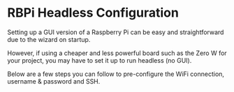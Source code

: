 # RBPi Headless Configuration

Setting up a GUI version of a Raspberry Pi can be easy and straightforward due to the wizard on startup.

However, if using a cheaper and less powerful board such as the Zero W for your project, you may have to set it up to run headless (no GUI).

Below are a few steps you can follow to pre-configure the WiFi connection, username & password and SSH.
